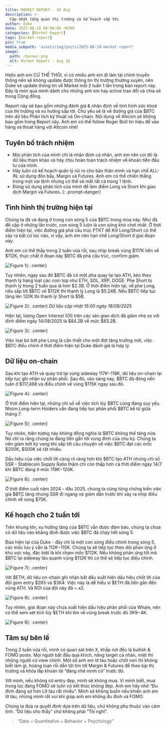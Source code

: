 ```yaml
---
title: MARKET REPORT - 18 Aug
description: >-
  Cập nhật tổng quan thị trường và kế hoạch sắp tới
author: duke
date: 2025-08-18 00:00:00 +0700
categories: [Market Report]
tags: [market-report]
pin: true
media_subpath: 'assets/img/posts/2025-08-18-market-report'
image:
  path: /banner.png
  alt: Market Report - Aug 18
---
```


Hello anh em CỨ THẾ THÔI, vì có nhiều anh em đi làm tài chính truyền thống nên sẽ không update được thông tin thị trường thường xuyên, nên Duke sẽ update thông tin về Market mỗi 2 tuần 1 lần trong bản report này. Đây là món quà mình dành cho những anh em hay active trao đổi và chia sẻ trong Cộng đồng.

Report này sẽ bao gồm những đánh giá & nhận định về tình hình sức khoẻ của thị trường và xu hướng sắp tới. Chủ yếu sẽ là về đường giá của $BTC trên dữ liệu Phân tích kỹ thuật và On-chain. Nội dung về Altcoin sẽ không bao gồm trong Report này. Anh em có thể follow Roger Bo0 tín hiệu để vào hàng và thoát hàng với Altcoin nhé!


## Tuyên bố trách nhiệm
>
* Mọi phân tích của mình chỉ là nhận định cá nhân, anh em nên coi đó là dữ liệu tham khảo và hãy chịu hoàn toàn trách nhiệm về khoản tiền đầu tư của mình.
* Hãy luôn có kế hoạch quản lý rủi ro cho bản thân mình và hạn chế ALL-IN, sử dụng đòn bẩy, Margin và Futures. Anh em có thể chiến thắng trong một vài lệnh nhưng có thể sẽ mất tất cả trong 1 lệnh.
* Đừng sử dụng phân tích của mình để làm điểm Long và Short khi giao dịch Margin và Futures.
{: .prompt-danger}

## Tình hình thị trường hiện tại

Chúng ta đã và đang ở trong con sóng 5 của $BTC trong mùa này. Như đã đề cập ở những lần trước, con sóng 5 luôn là con sóng khó chơi nhất. Ở thời điểm hiện tại, việc đường giá phá cấu trúc PTKT để Kill Long/Short có thể xảy ra bất cứ lúc nào, vì vậy, anh em nên hạn chế Long/Short ở giai đoạn này.

Anh em có thể thấy trong 2 tuần vừa rồi, sau nhịp break vùng $117K tiến về $112K, thực chất ở đoạn này $BTC đã phá cấu trúc, confirm giảm.

![Figure 1](/figure-01.png){: .center}

Tuy nhiên, ngay sau đó $BTC đã có một pha quay lại tạo ATH, kéo theo thanh lý hàng loạt các coin top như ETH, SOL, XRP, DOGE. Phe Short bị thanh lý trong 2 tuần qua là hơn $2.3B.
Ở thời điểm hiện tại, về phe Long, nếu sắp tới $BTC về $112K thì thanh lý Long là $5.24B. Nếu $BTC tiếp tục tăng lên 120K thì thanh lý Short là $5B.

![Figure 2](/figure-02.png){: .center}
_Dữ liệu cập nhật 15:00 ngày 18/08/2025_

Hiện tại, lượng Open Interest (OI) trên các sàn giao dịch đã giảm nhẹ so với đỉnh điểm ngày 14/08/2025 là $84.2B về mức $83.2B.

![Figure 3](/figure-03.png){: .center}

Việc loại bỏ bớt phe Long là cần thiết cho một đợt tăng trưởng mới, việc $BTC điều chỉnh ở thời điểm hiện tại Duke đánh giá là hợp lý.

## Dữ liệu on-chain

Sau khi tạo ATH và quay trở lại vùng sideway $117K-$118K, dữ liệu on-chain lại tiếp tục ghi nhận sự phân phối. Sau đó, vào sáng nay, $BTC đã đóng nến tuần ở $117,488 và điều chỉnh về vùng $115K ngay sau đó.

![Figure 4](/figure-04.png){: .center}

Ở thời điểm hiện tại, những chỉ số về việc tích lũy $BTC cũng đang suy yếu. Nhóm Long-term Holders vẫn đang tiếp tục phân phối $BTC kể từ giữa tháng 7.

![Figure 5](/figure-05.png){: .center}

Tuy nhiên, hiện tượng này không đồng nghĩa là $BTC không thể tăng nữa. Nó chỉ ra rằng chúng ta đang tiến gần tới vùng đỉnh của chu kỳ. Chúng ta nên giảm bớt kỳ vọng khi sắp tới câu chuyện về việc $BTC đạt các mốc $200K, $500K sẽ rất nhiều.

Dấu hiệu của việc chốt lời càng rõ ràng hơn khi $BTC tạo ATH nhưng chỉ số SSR - Stablecoin Supply Ratio thậm chí còn thấp hơn cả thời điểm ngày 14/7 khi $BTC đang ở mức $119K-$120K. 

![Figure 6](/figure-06.png){: .center}

Ở thời điểm cuối năm 2024 - đầu 2025, chúng ta cũng từng chứng kiến việc giá $BTC tăng nhưng SSR đi ngang và giảm dần trước khi xảy ra nhịp điều chỉnh về vùng $75K.

## Kế hoạch cho 2 tuần tới

Trên khung lớn, xu hướng tăng của $BTC vẫn được đảm bảo, chúng ta chưa có dữ liệu nào khẳng định được việc $BTC đã chạy hết sóng 5.

Bias hiện tại của Duke - đây chỉ là một con sóng điều chỉnh trong sóng 5, các mốc lưu ý vẫn là $112K-$115K. Chúng ta sẽ tiếp tục theo dõi phản ứng ở khu vực này, đặc biệt là khi chạm mốc $112K. Nếu không phản ứng tốt mà $BTC lại sideway lâu quanh vùng $112K thì có thể sẽ tiếp tục điều chỉnh.

![Figure 7](/figure-07.png){: .center}

Với $ETH, dữ liệu on-chain ghi nhận bắt đầu xuất hiện dấu hiệu chốt lời của đội gom entry $2K5 và $3K4. Việc này là dễ hiểu vì $ETH đã tiến gần đến vùng ATH. Và ROI của đội này đã ~ x2.

![Figure 8](/figure-08.png){: .center}

Tuy nhiên, giai đoạn này chưa xuất hiện dấu hiệu phân phối của Whale, nên có thể xem xét tích lũy $ETH khi tìm về vùng break trước đó $3K9-$4K.

![Figure 9](/figure-09.png){: .center}

## Tâm sự bên lề

Trong 2 tuần vừa rồi, mình có quan sát trên X, khắp nơi đều là bullish & FOMO posts. Mọi người bắt đầu quá khích, nâng target cá nhân, miệt thị những người có view chỉnh. Một số anh em lỡ tàu hoặc chốt non thì không biết làm gì, hoảng loạn rồi dẫn tới tìm tới Margin & Futures để theo kịp thị trường và khỏa lấp khoản lãi “đáng nhẽ mình có” trước đó.

Với mình, nếu không có entry đẹp, mình sẽ không mua. Vì mình biết, mua trong lúc đang FOMO sẽ luôn có kết thúc không đẹp. Anh em hãy nhớ “Đu đỉnh đáng sợ hơn Lỡ tàu rất nhiều”. Mình sẽ không buồn nếu khiến anh em lỡ tàu, nhưng mình rất vui khi giúp anh em không đu đỉnh và FOMO.

Chúng ta đưa ra quyết định dựa trên dữ liệu, chứ không phụ thuộc vào cảm tính. “Dữ liệu cho thấy” chứ không phải “Tôi nghĩ”.

> “Data = Quantitative + Behavior + Psychology”